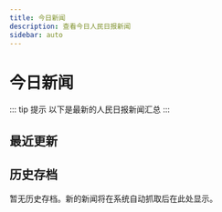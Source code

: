 ```yaml
---
title: 今日新闻
description: 查看今日人民日报新闻
sidebar: auto
---
```


# 今日新闻

::: tip 提示
以下是最新的人民日报新闻汇总
:::

## 最近更新

<ClientOnly>
  <CurrentDate/>
</ClientOnly>

## 历史存档
暂无历史存档。新的新闻将在系统自动抓取后在此处显示。 